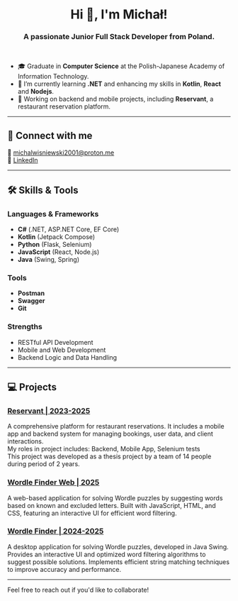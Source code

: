 <h1 align="center">Hi 👋, I'm Michał!</h1>

<h3 align="center">A passionate Junior Full Stack Developer from Poland.</h3>

<br> 

- 🎓 Graduate in **Computer Science** at the Polish-Japanese Academy of Information Technology.  
- 🌱 I’m currently learning **.NET** and enhancing my skills in **Kotlin**, **React** and **Nodejs**.  
- 🔭 Working on backend and mobile projects, including **Reservant**, a restaurant reservation platform.  

---

## 🚀 Connect with me  
📧 michalwisniewski2001@proton.me  
💼 [LinkedIn](https://www.linkedin.com/in/micha%C5%82-wi%C5%9Bniewski-661b0b238/)

---

## 🛠️ Skills & Tools  

### Languages & Frameworks  
- **C#** (.NET, ASP.NET Core, EF Core)  
- **Kotlin** (Jetpack Compose)  
- **Python** (Flask, Selenium)  
- **JavaScript** (React, Node.js)
- **Java** (Swing, Spring)

### Tools  
- **Postman**  
- **Swagger**  
- **Git**  

### Strengths  
- RESTful API Development  
- Mobile and Web Development  
- Backend Logic and Data Handling  

---

## 💻 Projects  

### [Reservant | 2023-2025](https://github.com/Reservant-inc)  
A comprehensive platform for restaurant reservations. It includes a mobile app and backend system for managing bookings, user data, and client interactions.
<br> My roles in project includes: Backend, Mobile App, Selenium tests
<br> This project was developed as a thesis project by a team of 14 people during period of 2 years.

### [Wordle Finder Web | 2025](https://github.com/skrapi2011/wordleFinderWeb)
A web-based application for solving Wordle puzzles by suggesting words based on known and excluded letters. Built with JavaScript, HTML, and CSS, featuring an interactive UI for efficient word filtering.

### [Wordle Finder | 2024-2025](https://github.com/skrapi2011/wordleFinder)  
A desktop application for solving Wordle puzzles, developed in Java Swing. Provides an interactive UI and optimized word filtering algorithms to suggest possible solutions. Implements efficient string matching techniques to improve accuracy and performance.

---

Feel free to reach out if you'd like to collaborate!
